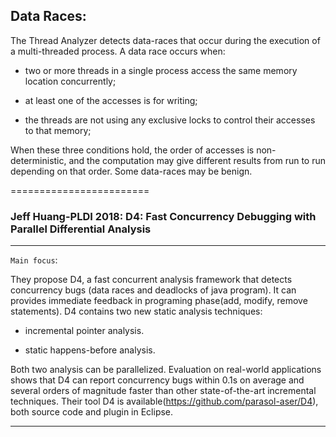 ## Data Races:

The Thread Analyzer detects data-races that occur during the execution of a multi-threaded process. A data race occurs when:

- two or more threads in a single process access the same memory location concurrently;

- at least one of the accesses is for writing;

- the threads are not using any exclusive locks to control their accesses to that memory;

When these three conditions hold, the order of accesses is non-deterministic, and the computation may give different results from run to run depending on that order. Some data-races may be benign.

========================

### Jeff Huang-PLDI 2018: D4: Fast Concurrency Debugging with Parallel Differential Analysis
----------
`Main focus`:

They propose D4, a fast concurrent analysis framework that detects concurrency bugs
(data races and deadlocks of java program). It can provides immediate feedback in programing phase(add, modify, remove statements). D4 contains two new static analysis techniques:

- incremental pointer analysis.

- static happens-before analysis.

Both two analysis can be parallelized. Evaluation on real-world applications shows that
D4 can report concurrency bugs within 0.1s on average and several orders of magnitude faster than other state-of-the-art incremental techniques. Their tool D4 is available(https://github.com/parasol-aser/D4), both source code and plugin in Eclipse.

----------
